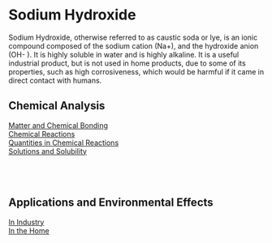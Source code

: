# Sodium Hydroxide

Sodium Hydroxide, otherwise referred to as caustic soda or lye, is an ionic compound composed of the sodium cation (Na+), and the hydroxide anion (OH- ). It is highly soluble in water and is highly alkaline. It is a useful industrial product, but is not used in home products, due to some of its properties, such as high corrosiveness, which would be harmful if it came in direct contact with humans.


## Chemical Analysis

[Matter and Chemical Bonding](https://samir8000.github.io/NaOH/chemicalanalysis/matterandchemicalbonding)
<br>
[Chemical Reactions](https://samir8000.github.io/NaOH/chemicalanalysis/chemicalreactions)
<br>
[Quantities in Chemical Reactions](https://samir8000.github.io/NaOH/chemicalanalysis/quantitiesinchemicalreactions)
<br>
[Solutions and Solubility](https://samir8000.github.io/NaOH/chemicalanalysis/solutionsandsolubility)
<br>
<br>
<br>
<br>

## Applications and Environmental Effects

[In Industry](https://samir8000.github.io/NaOH/applications/industry)
<br>
[In the Home](https://samir8000.github.io/NaOH/applications/home)
